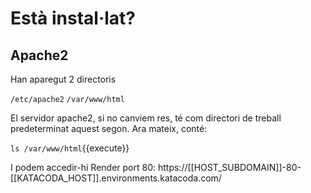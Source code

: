 # Està instal·lat?

## Apache2

Han aparegut 2 directoris

`/etc/apache2`
`/var/www/html`

El servidor apache2, si no canviem res, té com directori de treball predeterminat aquest segon. Ara mateix, conté:

`ls /var/www/html`{{execute}}

I podem accedir-hi 
Render port 80: https://[[HOST_SUBDOMAIN]]-80-[[KATACODA_HOST]].environments.katacoda.com/


